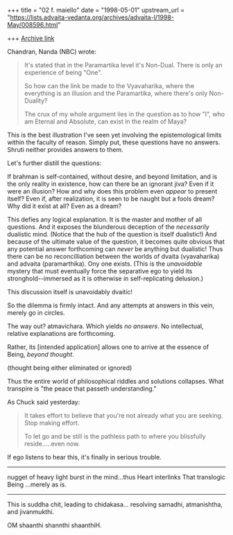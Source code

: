 +++
title = "02 f. maiello"
date = "1998-05-01"
upstream_url = "https://lists.advaita-vedanta.org/archives/advaita-l/1998-May/008596.html"

+++
[Archive link](https://lists.advaita-vedanta.org/archives/advaita-l/1998-May/008596.html)

Chandran, Nanda (NBC) wrote:

> It's stated that in the Paramartika level it's Non-Dual. There is only
> an experience of being "One".
>
> So how can the link be made to the Vyavaharika, where the everything is
> an illusion and the Paramartika, where there's only Non-Duality?
>
> The crux of my whole argument lies in the question as to how "I", who am
> Eternal and Absolute, can exist in the realm of Maya?

This is the best illustration I've seen yet involving
the epistemological limits within the faculty of reason.
Simply put, these questions have no answers.  Shruti
neither provides answers to them.

Let's further distill the questions:

If brahman is self-contained, without desire, and beyond
limitation, and is the only reality in existence, how can
there be an ignorant jiva?  Even if it were an illusion?
How and why does this problem even *appear* to
present itself?  Even if, after realization, it is seen to be
naught but a fools dream?  Why did it exist at all?
Even as a dream?

This defies any logical explanation.  It is the master
and mother of all questions.  And it exposes the blunderous
deception of the *necessarily* dualistic mind.  (Notice
that the hub of the question is itself dualistic!)  And
because of the ultimate value of the question, it becomes
quite obvious that any potential answer forthcoming can
*never* be anything but dualistic!  Thus there can be no
reconcilliation between the worlds of dvaita (vyavaharika)
and advaita (paramarthika).  Ony one exists.  (This is the
*unavoidable* mystery that must eventually force the
separative ego to yield its stronghold--immersed as it
is otherwise in self-replicating delusion.)

This discussion itself is unavoidably dvaitic!

So the dilemma is firmly intact. And any attempts at
answers in this vein, merely go in circles.

The way out?  atmavichara.
Which yields *no answers*.
No intellectual, relative explanations are forthcoming.

Rather, its [intended application] allows one to arrive
at the essence of Being, *beyond thought*.

(thought being either eliminated or ignored)

Thus the entire world of philosophical riddles and
solutions collapses.  What transpire is "the peace
that passeth understanding."

As Chuck said yesterday:

> It takes effort to believe that you're not already what
> you are seeking.   Stop making effort.
>
> To let go and be still is the pathless path to where
> you blissfully reside.....even now.


If ego listens to hear this, it's finally in serious trouble.

***

nugget of heavy light
burst in the mind...thus Heart
interlinks That translogic Being
...merely as is.

***

This is suddha chit, leading to chidakasa...
resolving samadhi, atmanishtha, and jivanmukthi.

OM shaanthi shannthi shaanthiH.

